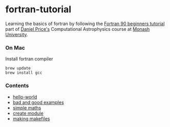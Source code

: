 # fortran-tutorial

Learning the basics of fortran by following the
[Fortran 90 beginners tutorial](https://www.youtube.com/playlist?list=PLMzuj51UjsPTZjHd6XKB4PYbqYDsEBKwH)
part of [Daniel Price's](https://users.monash.edu.au/~dprice/)
Computational Astrophysics course at [Monash University](https://www.monash.edu).

### On Mac
Install fortran compiler
```
brew update
brew install gcc
```

### Contents
- [hello-world](hello-world)
- [bad and good examples](bad-example-good-example)
- [simple maths](simple-maths)
- [create module](create-modules)
- [making makefiles](making-makefiles)